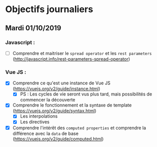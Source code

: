 # Objectifs journaliers

## Mardi 01/10/2019

### Javascript :

  * [ ] Comprendre et maitriser le `spread operator` et les `rest parameters`
    (http://javascript.info/rest-parameters-spread-operator)

### Vue JS : 

  * [x] Comprendre ce qu'est une instance de Vue JS (https://vuejs.org/v2/guide/instance.html)
    *[x] PS : Les cycles de vie seront vus plus tard, mais possibilités de commencer la découverte
  
  * [x] Comprendre le fonctionnement et la syntaxe de template (https://vuejs.org/v2/guide/syntax.html)
    * [x] Les interpolations
    * [x] Les directives

  * [x] Comprendre l'intérêt des `computed properties` et comprendre la
      différence avec la `data` de base
      (https://vuejs.org/v2/guide/computed.html)
